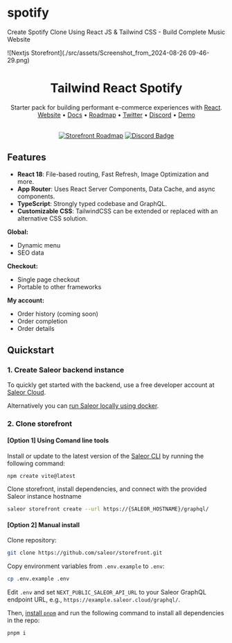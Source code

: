 # spotify
Create Spotify Clone Using React JS &amp; Tailwind CSS  - Build Complete Music Website 

![Nextjs Storefront](./src/assets/Screenshot_from_2024-08-26 09-46-29.png)

<div align="center">
  <h1>Tailwind React Spotify</h1>
  Starter pack for building performant e-commerce experiences with <a href="https://github.com/react">React</a>.
</div>

<div align="center">
  <a href="https://google.com">Website</a>
  <span> • </span>
  <a href="https://docs.google.com">Docs</a>
  <span> • </span>
  <a href="https://github.com/orgs/">Roadmap</a>
  <span> • </span>
  <a href="https://twitter.com/">Twitter</a>
  <span> • </span>
  <a href="https://discord.gg">Discord</a>
  <span> • </span>
  <a href="https:///">Demo</a>
</div>

<br/>

<div align="center">

[![Storefront Roadmap](https://img.shields.io/badge/ROADMAP-EFEFEF?style=for-the-badge)](https://github.com/orgs/saleor/projects/45/views/2)
[![Discord Badge](https://dcbadge.vercel.app/api/server/H52JTZAtSH)](https://discord.gg/H52JTZAtSH)

</div>

## Features

- **React 18**: File-based routing, Fast Refresh, Image Optimization and more.
- **App Router**: Uses React Server Components, Data Cache, and async components.
- **TypeScript**: Strongly typed codebase and GraphQL.
- **Customizable CSS**: TailwindCSS can be extended or replaced with an alternative CSS solution.

**Global:**

- Dynamic menu
- SEO data

**Checkout:**

- Single page checkout
- Portable to other frameworks

**My account:**

- Order history (coming soon)
- Order completion
- Order details

## Quickstart

### 1. Create Saleor backend instance
To quickly get started with the backend, use a free developer account at [Saleor Cloud](https://cloud.saleor.io/?utm_source=storefront&utm_medium=github).

Alternatively you can [run Saleor locally using docker](https://docs.saleor.io/docs/3.x/setup/docker-compose?utm_source=storefront&utm_medium=github).

### 2. Clone storefront

#### [Option 1] Using Comand line tools

Install or update to the latest version of the [Saleor CLI](https://docs.saleor.io/docs/3.x/cli) by running the following command:

```bash
npm create vite@latest
```

Clone storefront, install dependencies, and connect with the provided Saleor instance hostname

```bash
saleor storefront create --url https://{SALEOR_HOSTNAME}/graphql/
```

#### [Option 2] Manual install

Clone repository:
```bash
git clone https://github.com/saleor/storefront.git
```

Copy environment variables from `.env.example` to `.env`:

```bash
cp .env.example .env
```

Edit `.env` and set `NEXT_PUBLIC_SALEOR_API_URL` to your Saleor GraphQL endpoint URL, e.g., `https://example.saleor.cloud/graphql/`.

Then, [install `pnpm`](https://pnpm.io/installation) and run the following command to install all dependencies in the repo:

```bash
pnpm i
```

